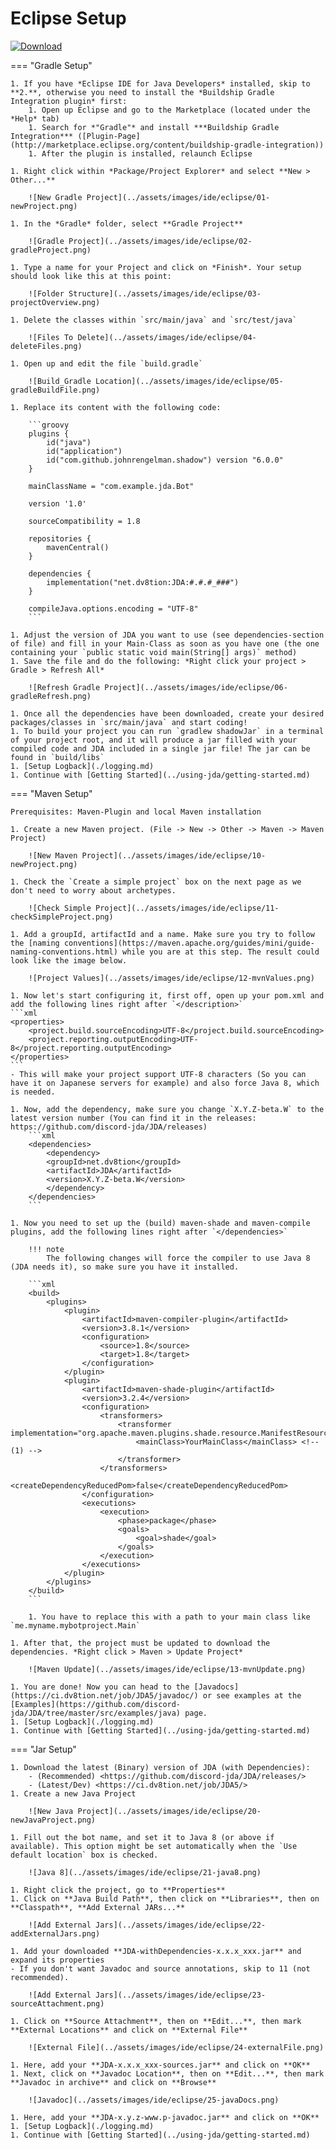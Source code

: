 # Eclipse Setup

[ ![Download](https://img.shields.io/maven-central/v/net.dv8tion/JDA?color=blue) ](https://mvnrepository.com/artifact/net.dv8tion/JDA/latest)




=== "Gradle Setup"

    1. If you have *Eclipse IDE for Java Developers* installed, skip to **2.**, otherwise you need to install the *Buildship Gradle Integration plugin* first:
        1. Open up Eclipse and go to the Marketplace (located under the *Help* tab)
        1. Search for *"Gradle"* and install ***Buildship Gradle Integration*** ([Plugin-Page](http://marketplace.eclipse.org/content/buildship-gradle-integration))
        1. After the plugin is installed, relaunch Eclipse

    1. Right click within *Package/Project Explorer* and select **New > Other...**

        ![New Gradle Project](../assets/images/ide/eclipse/01-newProject.png)

    1. In the *Gradle* folder, select **Gradle Project**

        ![Gradle Project](../assets/images/ide/eclipse/02-gradleProject.png)

    1. Type a name for your Project and click on *Finish*. Your setup should look like this at this point:

        ![Folder Structure](../assets/images/ide/eclipse/03-projectOverview.png)

    1. Delete the classes within `src/main/java` and `src/test/java`

        ![Files To Delete](../assets/images/ide/eclipse/04-deleteFiles.png)

    1. Open up and edit the file `build.gradle`

        ![Build_Gradle Location](../assets/images/ide/eclipse/05-gradleBuildFile.png)

    1. Replace its content with the following code:

        ```groovy
        plugins {
            id("java")
            id("application")
            id("com.github.johnrengelman.shadow") version "6.0.0"
        }

        mainClassName = "com.example.jda.Bot"

        version '1.0'

        sourceCompatibility = 1.8

        repositories {
            mavenCentral()
        }

        dependencies {
            implementation("net.dv8tion:JDA:#.#.#_###")
        }

        compileJava.options.encoding = "UTF-8"
        ```

    1. Adjust the version of JDA you want to use (see dependencies-section of file) and fill in your Main-Class as soon as you have one (the one containing your `public static void main(String[] args)` method)
    1. Save the file and do the following: *Right click your project > Gradle > Refresh All*

        ![Refresh Gradle Project](../assets/images/ide/eclipse/06-gradleRefresh.png)

    1. Once all the dependencies have been downloaded, create your desired packages/classes in `src/main/java` and start coding!
    1. To build your project you can run `gradlew shadowJar` in a terminal of your project root, and it will produce a jar filled with your compiled code and JDA included in a single jar file! The jar can be found in `build/libs`
    1. [Setup Logback](./logging.md)
    1. Continue with [Getting Started](../using-jda/getting-started.md)


=== "Maven Setup"

    Prerequisites: Maven-Plugin and local Maven installation

    1. Create a new Maven project. (File -> New -> Other -> Maven -> Maven Project)

        ![New Maven Project](../assets/images/ide/eclipse/10-newProject.png)

    1. Check the `Create a simple project` box on the next page as we don't need to worry about archetypes.

        ![Check Simple Project](../assets/images/ide/eclipse/11-checkSimpleProject.png)

    1. Add a groupId, artifactId and a name. Make sure you try to follow the [naming conventions](https://maven.apache.org/guides/mini/guide-naming-conventions.html) while you are at this step. The result could look like the image below.

        ![Project Values](../assets/images/ide/eclipse/12-mvnValues.png)

    1. Now let's start configuring it, first off, open up your pom.xml and add the following lines right after `</description>`
    ```xml
    <properties>
        <project.build.sourceEncoding>UTF-8</project.build.sourceEncoding>
        <project.reporting.outputEncoding>UTF-8</project.reporting.outputEncoding>
    </properties>
    ```
    - This will make your project support UTF-8 characters (So you can have it on Japanese servers for example) and also force Java 8, which is needed.

    1. Now, add the dependency, make sure you change `X.Y.Z-beta.W` to the latest version number (You can find it in the releases: https://github.com/discord-jda/JDA/releases)
        ```xml
        <dependencies>
            <dependency>
            <groupId>net.dv8tion</groupId>
            <artifactId>JDA</artifactId>
            <version>X.Y.Z-beta.W</version>
            </dependency>
        </dependencies>
        ```

    1. Now you need to set up the (build) maven-shade and maven-compile plugins, add the following lines right after `</dependencies>`
        
        !!! note
            The following changes will force the compiler to use Java 8 (JDA needs it), so make sure you have it installed.

        ```xml
        <build>
            <plugins>
                <plugin>
                    <artifactId>maven-compiler-plugin</artifactId>
                    <version>3.8.1</version>
                    <configuration>
                        <source>1.8</source>
                        <target>1.8</target>
                    </configuration>
                </plugin>
                <plugin>
                    <artifactId>maven-shade-plugin</artifactId>
                    <version>3.2.4</version>
                    <configuration>
                        <transformers>
                            <transformer implementation="org.apache.maven.plugins.shade.resource.ManifestResourceTransformer">
                                <mainClass>YourMainClass</mainClass> <!-- (1) -->
                            </transformer>
                        </transformers>
                        <createDependencyReducedPom>false</createDependencyReducedPom>
                    </configuration>
                    <executions>
                        <execution>
                            <phase>package</phase>
                            <goals>
                                <goal>shade</goal>
                            </goals>
                        </execution>
                    </executions>
                </plugin>
            </plugins>
        </build>
        ```

        1. You have to replace this with a path to your main class like `me.myname.mybotproject.Main`

    1. After that, the project must be updated to download the dependencies. *Right click > Maven > Update Project*

        ![Maven Update](../assets/images/ide/eclipse/13-mvnUpdate.png)  

    1. You are done! Now you can head to the [Javadocs](https://ci.dv8tion.net/job/JDA5/javadoc/) or see examples at the [Examples](https://github.com/discord-jda/JDA/tree/master/src/examples/java) page.
    1. [Setup Logback](./logging.md)
    1. Continue with [Getting Started](../using-jda/getting-started.md)


=== "Jar Setup"

    1. Download the latest (Binary) version of JDA (with Dependencies):
        - (Recommended) <https://github.com/discord-jda/JDA/releases/>
        - (Latest/Dev) <https://ci.dv8tion.net/job/JDA5/>
    1. Create a new Java Project

        ![New Java Project](../assets/images/ide/eclipse/20-newJavaProject.png)

    1. Fill out the bot name, and set it to Java 8 (or above if available). This option might be set automatically when the `Use default location` box is checked.

        ![Java 8](../assets/images/ide/eclipse/21-java8.png)

    1. Right click the project, go to **Properties**
    1. Click on **Java Build Path**, then click on **Libraries**, then on **Classpath**, **Add External JARs...**

        ![Add External Jars](../assets/images/ide/eclipse/22-addExternalJars.png)

    1. Add your downloaded **JDA-withDependencies-x.x.x_xxx.jar** and expand its properties
    - If you don't want Javadoc and source annotations, skip to 11 (not recommended).

        ![Add External Jars](../assets/images/ide/eclipse/23-sourceAttachment.png)

    1. Click on **Source Attachment**, then on **Edit...**, then mark **External Locations** and click on **External File**

        ![External File](../assets/images/ide/eclipse/24-externalFile.png)

    1. Here, add your **JDA-x.x.x_xxx-sources.jar** and click on **OK**
    1. Next, click on **Javadoc Location**, then on **Edit...**, then mark **Javadoc in archive** and click on **Browse**

        ![Javadoc](../assets/images/ide/eclipse/25-javaDocs.png)

    1. Here, add your **JDA-x.y.z-www.p-javadoc.jar** and click on **OK**
    1. [Setup Logback](./logging.md)
    1. Continue with [Getting Started](../using-jda/getting-started.md)
